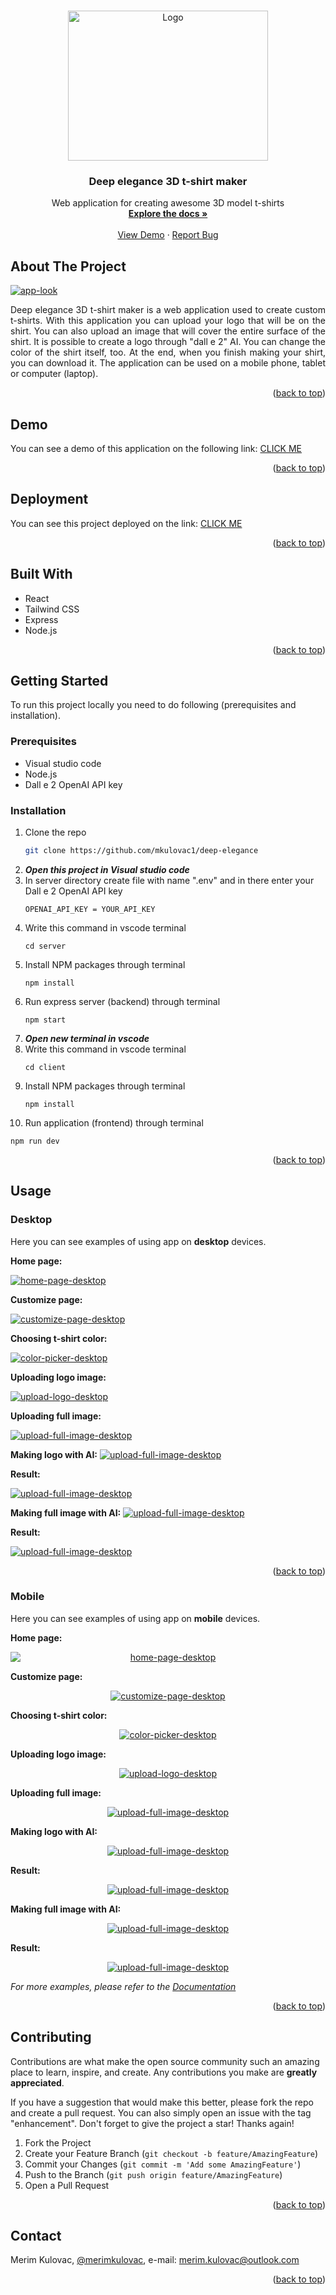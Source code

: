 <a name="readme-top"></a>

<!-- PROJECT LOGO -->
<br />
<div align="center">
  <a href="https://deep-elegance-maker.netlify.app//">
    <img src="documentation/deep-elegance-logo.png" alt="Logo" width="320" height="240">
  </a>

  <h3 align="center">Deep elegance 3D t-shirt maker</h3>

  <p align="center">
    Web application for creating awesome 3D model t-shirts
    <br />
    <a href="https://github.com/mkulovac1/deep-elegance"><strong>Explore the docs »</strong></a>
    <br />
    <br />
    <a href="https://drive.google.com/file/d/1Gg6rOiAevORBpvTWVkN3M6aKk8eVURRq/view?usp=sharing">View Demo</a>
    ·
    <a href="https://github.com/mkulovac1/deep-elegance/issues">Report Bug</a>
  </p>
</div>

<!-- ABOUT THE PROJECT -->
## About The Project

<a href="https://deep-elegance-maker.netlify.app//">
  <img src="documentation/home-page-desktop.png" alt="app-look">
</a>
<p style="text-align: justify;">
  Deep elegance 3D t-shirt maker is a web application used to create custom t-shirts. With this application you can upload your logo that will be on the shirt. You can also upload an image that will cover the entire     surface of the shirt. It is possible to create a logo through "dall e 2" AI. You can change the color of the shirt itself, too. At the end, when you finish making your shirt, you can download it.    The application can be used on a mobile phone, tablet or computer (laptop).
</p>

<p align="right">(<a href="#readme-top">back to top</a>)</p>



## Demo

You can see a demo of this application on the following link: [CLICK ME](https://drive.google.com/file/d/1Gg6rOiAevORBpvTWVkN3M6aKk8eVURRq/view?usp=sharing)
<p align="right">(<a href="#readme-top">back to top</a>)</p>



## Deployment
You can see this project deployed on the link: [CLICK ME](https://deep-elegance-maker.netlify.app//)

<p align="right">(<a href="#readme-top">back to top</a>)</p>



## Built With

* React
* Tailwind CSS
* Express
* Node.js

<p align="right">(<a href="#readme-top">back to top</a>)</p>



<!-- GETTING STARTED -->
## Getting Started

To run this project locally you need to do following (prerequisites and installation).

### Prerequisites

* Visual studio code
* Node.js
* Dall e 2 OpenAI API key


### Installation

1. Clone the repo
   ```sh
   git clone https://github.com/mkulovac1/deep-elegance
   ```
2. ***Open this project in Visual studio code***
3. In server directory create file with name ".env" and in there enter your Dall e 2 OpenAI API key
   ```
   OPENAI_API_KEY = YOUR_API_KEY
   ```
4. Write this command in vscode terminal
   ```
   cd server
   ```
5. Install NPM packages through terminal
   ```
   npm install
   ```
6. Run express server (backend) through terminal
   ```
   npm start
   ```
7. ***Open new terminal in vscode***
8. Write this command in vscode terminal
   ```
   cd client
   ```
9. Install NPM packages through terminal
   ```
   npm install
   ```
10. Run application (frontend) through terminal
   ```
   npm run dev
   ```

<p align="right">(<a href="#readme-top">back to top</a>)</p>



<!-- USAGE EXAMPLES -->
## Usage

### Desktop

Here you can see examples of using app on **desktop** devices.

**Home page:**

<a href="https://deep-elegance-maker.netlify.app//">
  <img src="documentation/home-page-desktop.png" alt="home-page-desktop">
</a>

**Customize page:**

<a href="https://deep-elegance-maker.netlify.app//">
  <img src="documentation/customize-page-desktop.png" alt="customize-page-desktop">
</a>

**Choosing t-shirt color:**

<a href="https://deep-elegance-maker.netlify.app//">
  <img src="documentation/color-picker-desktop.png" alt="color-picker-desktop">
</a>

**Uploading logo image:**

<a href="https://deep-elegance-maker.netlify.app//">
  <img src="documentation/upload-logo-desktop.png" alt="upload-logo-desktop">
</a>

**Uploading full image:**

<a href="https://deep-elegance-maker.netlify.app//">
  <img src="documentation/upload-full-image-desktop.png" alt="upload-full-image-desktop">
</a>

**Making logo with AI:**
<a href="https://deep-elegance-maker.netlify.app//">
  <img src="documentation/ai-picker-logo.png" alt="upload-full-image-desktop">
</a>

**Result:**

<a href="https://deep-elegance-maker.netlify.app//">
  <img src="documentation/ai-picker-logo2.png" alt="upload-full-image-desktop">
</a>

**Making full image with AI:**
<a href="https://deep-elegance-maker.netlify.app//">
  <img src="documentation/ai-picker-full.png" alt="upload-full-image-desktop">
</a>

**Result:**

<a href="https://deep-elegance-maker.netlify.app//">
  <img src="documentation/ai-picker-full2.png" alt="upload-full-image-desktop">
</a>

<p align="right">(<a href="#readme-top">back to top</a>)</p>

### Mobile

Here you can see examples of using app on **mobile** devices.

**Home page:**
<p align="center">
    <a href="https://deep-elegance-maker.netlify.app//">
      <img src="documentation/home-page-mobile.png" alt="home-page-desktop" style="display: block; margin: 0 auto;">
    </a>
</p>


**Customize page:**

<p align="center">
  <a href="https://deep-elegance-maker.netlify.app//">
    <img src="documentation/customize-page-mobile.png" alt="customize-page-desktop">
  </a>  
</p>


**Choosing t-shirt color:**
<p align="center">
  <a href="https://deep-elegance-maker.netlify.app//">
    <img src="documentation/color-picker-mobile.png" alt="color-picker-desktop">
  </a>
</p>

**Uploading logo image:**

<p align="center">
  <a href="https://deep-elegance-maker.netlify.app//">
    <img src="documentation/upload-logo-mobile.png" alt="upload-logo-desktop">
  </a>
</p>

**Uploading full image:**

<p align="center">
  <a href="https://deep-elegance-maker.netlify.app//">
    <img src="documentation/upload-full-image-mobile.png" alt="upload-full-image-desktop">
  </a>
</p>

**Making logo with AI:**
<p align="center">
  <a href="https://deep-elegance-maker.netlify.app//">
    <img src="documentation/ai-picker-logo-mobile.png" alt="upload-full-image-desktop">
  </a>
</p>

**Result:**

<p align="center">
  <a href="https://deep-elegance-maker.netlify.app//">
    <img src="documentation/ai-picker-logo-mobile2.png" alt="upload-full-image-desktop">
  </a>
</p>

**Making full image with AI:**
<p align="center">
  <a href="https://deep-elegance-maker.netlify.app//">
    <img src="documentation/ai-picker-full-mobile.png" alt="upload-full-image-desktop">
  </a>
</p>

**Result:**

<p align="center">
  <a href="https://deep-elegance-maker.netlify.app//">
    <img src="documentation/ai-picker-full-mobile2.png" alt="upload-full-image-desktop">
  </a>
</p>

_For more examples, please refer to the [Documentation](https://github.com/mkulovac1/deep-elegance/documentation)_

<p align="right">(<a href="#readme-top">back to top</a>)</p>



<!-- CONTRIBUTING -->
## Contributing

Contributions are what make the open source community such an amazing place to learn, inspire, and create. Any contributions you make are **greatly appreciated**.

If you have a suggestion that would make this better, please fork the repo and create a pull request. You can also simply open an issue with the tag "enhancement".
Don't forget to give the project a star! Thanks again!

1. Fork the Project
2. Create your Feature Branch (`git checkout -b feature/AmazingFeature`)
3. Commit your Changes (`git commit -m 'Add some AmazingFeature'`)
4. Push to the Branch (`git push origin feature/AmazingFeature`)
5. Open a Pull Request

<p align="right">(<a href="#readme-top">back to top</a>)</p>


<!-- CONTACT -->
## Contact

Merim Kulovac, [@merimkulovac](https://www.linkedin.com/in/merimkulovac/), e-mail: merim.kulovac@outlook.com

<p align="right">(<a href="#readme-top">back to top</a>)</p>
